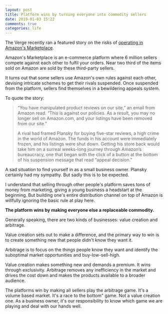 ```yaml
---
layout: post
title: Platform wins by turning everyone into commodity sellers
date: 2019-01-03 15:22
comments: true
categories: life
---
```


The Verge recently ran a featured story on the risks of [operating in
Amazon's
Marketplace](https://www.theverge.com/2018/12/19/18140799/amazon-marketplace-scams-seller-court-appeal-reinstatement). 

Amazon's Marketplace is an e-commerce platform where 6 million sellers
compete against each other to fulfil your orders. Near two third of the
items sold on Amazon are sold by these third-party sellers. 

It turns out that some sellers use Amazon's own rules against each
other, devising intricate schemes to get their rivals suspended.  Once
suspended from the platform, sellers find themselves in a bewildering
appeals system. 

To quote the story: 

> “You have manipulated product reviews on our site,” an email from
> Amazon read. “This is against our policies. As a result, you may no
> longer sell on Amazon.com, and your listings have been removed from
> our site.”
>
> A rival had framed Plansky for buying five-star reviews, a high crime
> in the world of Amazon. The funds in his account were immediately
> frozen, and his listings were shut down. Getting his store back would
> take him on a surreal weeks-long journey through Amazon’s bureaucracy,
> one that began with the click of a button at the bottom of his
> suspension message that read “appeal decision.”

A sad situation to find yourself in as a small business
owner. Plansky certainly had my sympathy. But sadly this is to be expected.

I understand that selling through other people's platform saves tons of
money from marketing, giving a young business a headstart at the
beginning. But building one's entire distribution channel on top of
Amazon is willfully ignoring the basic rule at play here.

**The platform wins by making everyone else a replaceable commodity.**

Generally speaking, there are two kinds of businesses: value creation
and arbitrage. 

Value creation sets out to make a difference, and the primary
way to win is to create something new that people didn't know they want
it. 

Arbitrage is to focus on the things people know they want and identify
the suboptimal market opportunities and buy-low-sell-high. 

Value creation makes something new and demands a premium. It wins
through exclusivity. Arbitrage removes any inefficiency in the market
and drives the cost down and makes the products available to a broader
audience.

The platforms win by making all sellers play the arbitrage game. It's a
volume based market. It's a race to the bottom" game. Not a value
creation one. As a business owner, it's our responsibility to know which
game we are playing and deal with our hands well.
